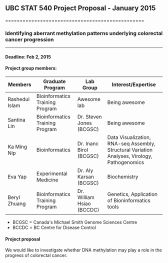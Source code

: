 ## UBC STAT 540 Project Proposal - January 2015
================================================
### Identifying aberrant methylation patterns underlying colorectal cancer progression
----------------
#### Deadline: Feb 2, 2015

#### Project group members:

Members	| Graduate Program |	Lab Group | Interest/Expertise |
------------- | -------------|------------- |------------- |
Rashedul Islam	|Bioinformatics Training Program| Awesome lab | Being awesome |
Santina Lin  |Bioinformatics Training Program| Dr. Steven Jones (BCGSC) | Being awesome |
Ka Ming Nip	|Bioinformatics| Dr. Inanc Birol (BCGSC) | Data Visualization, RNA-seq Assembly, Structural Variation Analyses, Virology, Pathogenomics|
Eva Yap	|Experimental Medicine|	Dr. Aly Karsan (BCGSC) | Biochemistry |
Beryl Zhuang	|Bioinformatics Training Program| Dr. William Hsiao (BCCDC) | Genetics, Application of Bioninformatics tools |
- BCGSC = Canada's Michael Smith Genome Sciences Centre
- BCCDC = BC Centre for Disease Control

#### Project proposal
We would like to investigate whether DNA methylation may play a role in the progress of colorectal cancer.
